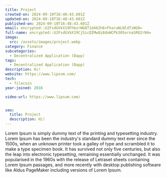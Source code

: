 ```yaml
---
title: Project
created-on: 2024-09-10T16:48:43.601Z
updated-on: 2024-09-10T16:48:43.601Z
published-on: 2024-09-10T16:48:43.601Z
email: encrypted::U2FsdGVkX19FhbzrWG8T1d462h6+FharuNLNldTzWG0=
full-name: encrypted::U2FsdGVkX19Cj5icQIMwQi8doWCPk305ornaSR82rN4=
image:
  src: /assets/images/project.webp
category: Finance
subcategories:
  - Decentralized Application (Dapp)
tags:
  - Decentralized Application (Dapp)
description: Hi!
website: https://www.lipsum.com/
tech:
  - filecoin
year-joined: 2016

video-url: https://www.lipsum.com/


seo:
  title: Project
  description: Hi!
---
```


Lorem Ipsum is simply dummy text of the printing and typesetting industry. Lorem Ipsum has been the industry's standard dummy text ever since the 1500s, when an unknown printer took a galley of type and scrambled it to make a type specimen book. It has survived not only five centuries, but also the leap into electronic typesetting, remaining essentially unchanged. It was popularised in the 1960s with the release of Letraset sheets containing Lorem Ipsum passages, and more recently with desktop publishing software like Aldus PageMaker including versions of Lorem Ipsum.
